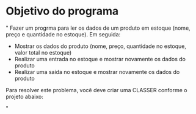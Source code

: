 # Objetivo do programa

" Fazer um progrma para ler os dados de um produto em estoque (nome, preço e quantidade no estoque). Em seguida:

- Mostrar os dados do produto (nome, preço, quantidade no estoque, valor total no estoque)
- Realizar uma entrada no estoque e mostrar novamente os dados do produto
- Realizar uma saída no estoque e mostrar novamente os dados do produto

Para resolver este problema, você deve criar uma CLASSER conforme o projeto abaixo:

"


